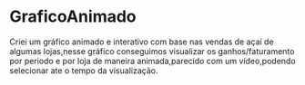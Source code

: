 # GraficoAnimado
Criei um gráfico animado e interativo com base nas vendas de açaí de algumas lojas,nesse gráfico conseguimos visualizar os ganhos/faturamento por periodo e por loja de maneira animada,parecido com um vídeo,podendo selecionar ate o tempo da visualização. 

